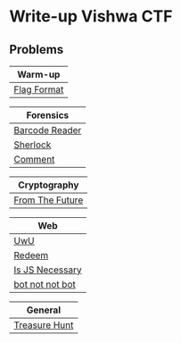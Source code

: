 # Write-up Vishwa CTF

## Problems

| Warm-up  |
| ------------- |
| [Flag Format](Warm-up/Flag%20Format/README.md)|

| Forensics  |
| ------------- |
| [Barcode Reader](Forensics/Barcode%20Reader/README.md)|
| [Sherlock](Forensics/Sherlock/README.md)|
| [Comment](Forensics/Comment/README.md)|

| Cryptography  |
| ------------- |
| [From The Future](Cryptography/From%20The%20Future/README.md)|

| Web  |
| ------------- |
| [UwU](Web/UwU/README.md)|
| [Redeem](Web/Redeem/README.md)|
| [Is JS Necessary](Web/Is%20JS%20Necessary/README.md)|
| [bot not not bot](Web/bot%20not%20not%20bot/README.md)|

| General  |
| ------------- |
| [Treasure Hunt](Web/Treasure%20Hunt/README.md)|
